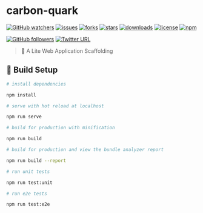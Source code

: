 # carbon-quark
[![GitHub watchers](https://img.shields.io/github/watchers/OwlAford/carbon-quark.svg)](https://github.com/OwlAford/carbon-quark)
[![issues](https://img.shields.io/github/issues/OwlAford/carbon-quark.svg)](https://github.com/OwlAford/carbon-quark)
[![forks](https://img.shields.io/github/forks/OwlAford/carbon-quark.svg)](https://github.com/OwlAford/carbon-quark)
[![stars](https://img.shields.io/github/stars/OwlAford/carbon-quark.svg)](https://github.com/OwlAford/carbon-quark)
[![downloads](https://img.shields.io/github/downloads/OwlAford/carbon-quark/total.svg)](https://github.com/OwlAford/carbon-quark)
[![license](https://img.shields.io/badge/license-MIT-blue.svg)](https://github.com/OwlAford/carbon-quark)
[![npm](https://img.shields.io/npm/v/npm.svg)](https://github.com/OwlAford/carbon-quark)


[![GitHub followers](https://img.shields.io/github/followers/OwlAford.svg?style=social&label=Follow)](https://github.com/OwlAford)
[![Twitter URL](https://img.shields.io/twitter/url/http/shields.io.svg?style=social)](https://twitter.com/Aford79872215)

>  🚀 A Lite Web Application Scaffolding

## 🔌 Build Setup

``` bash
# install dependencies

npm install
```

``` bash
# serve with hot reload at localhost

npm run serve
```

``` bash
# build for production with minification

npm run build
```

``` bash
# build for production and view the bundle analyzer report

npm run build --report
```

``` bash
# run unit tests

npm run test:unit
```

``` bash
# run e2e tests

npm run test:e2e
```
